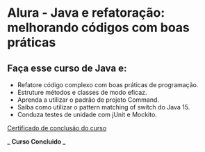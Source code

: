 # Alura - Java e refatoração: melhorando códigos com boas práticas

## Faça esse curso de Java e:

- Refatore código complexo com boas práticas de programação.
- Estruture métodos e classes de modo eficaz.
- Aprenda a utilizar o padrão de projeto Command.
- Saiba como utilizar o pattern matching of switch do Java 15.
- Conduza testes de unidade com jUnit e Mockito.

[Certificado de conclusão do curso](https://cursos.alura.com.br/certificate/fb52c4fb-446b-44e6-9be0-aa74164d08b8?lang)

**_ Curso Concluido _**

